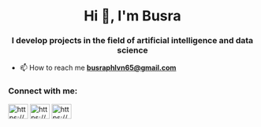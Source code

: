 <h1 align="center">Hi 👋, I'm Busra</h1>
<h3 align="center">I develop projects in the field of artificial intelligence and data science</h3>

- 📫 How to reach me **busraphlvn65@gmail.com**

<h3 align="left">Connect with me:</h3>
<p align="left">
<a href="https://linkedin.com/in/https://www.linkedin.com/in/busra-pehlivan/" target="blank"><img align="center" src="https://raw.githubusercontent.com/rahuldkjain/github-profile-readme-generator/master/src/images/icons/Social/linked-in-alt.svg" alt="https://www.linkedin.com/in/busra-pehlivan/" height="30" width="40" /></a>
<a href="https://kaggle.com/https://www.kaggle.com/busrapehlivan" target="blank"><img align="center" src="https://raw.githubusercontent.com/rahuldkjain/github-profile-readme-generator/master/src/images/icons/Social/kaggle.svg" alt="https://www.kaggle.com/busrapehlivan" height="30" width="40" /></a>
<a href="https://medium.com/https://medium.com/@busraphlvn" target="blank"><img align="center" src="https://raw.githubusercontent.com/rahuldkjain/github-profile-readme-generator/master/src/images/icons/Social/medium.svg" alt="https://medium.com/@busraphlvn" height="30" width="40" /></a>
</p>

